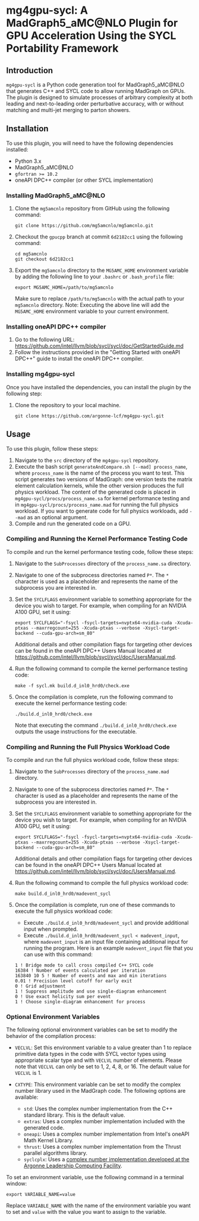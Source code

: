 # mg4gpu-sycl: A MadGraph5_aMC@NLO Plugin for GPU Acceleration Using the SYCL Portability Framework

## Introduction

`mg4gpu-sycl` is a Python code generation tool for MadGraph5_aMC@NLO that generates C++ and SYCL code to allow running MadGraph on GPUs. The plugin is designed to simulate processes of arbitrary complexity at both leading and next-to-leading order perturbative accuracy, with or without matching and multi-jet merging to parton showers.

## Installation

To use this plugin, you will need to have the following dependencies installed:

- Python 3.x
- MadGraph5_aMC@NLO
- `gfortran >= 10.2`
- oneAPI DPC++ compiler (or other SYCL implementation)

### Installing MadGraph5_aMC@NLO

1. Clone the `mg5amcnlo` repository from GitHub using the following command:
    ```
    git clone https://github.com/mg5amcnlo/mg5amcnlo.git
    ```
2. Checkout the `gpucpp` branch at commit `6d2182cc1` using the following command:
    ```
    cd mg5amcnlo
    git checkout 6d2182cc1
    ```
3. Export the `mg5amcnlo` directory to the `MG5AMC_HOME` environment variable by adding the following line to your `.bashrc` or `.bash_profile` file:
    ```
    export MG5AMC_HOME=/path/to/mg5amcnlo
    ```
    Make sure to replace `/path/to/mg5amcnlo` with the actual path to your `mg5amcnlo` directory. Note: Executing the above line will add the `MG5AMC_HOME` environment variable to your current environment.

### Installing oneAPI DPC++ compiler

1. Go to the following URL: https://github.com/intel/llvm/blob/sycl/sycl/doc/GetStartedGuide.md
2. Follow the instructions provided in the "Getting Started with oneAPI DPC++" guide to install the oneAPI DPC++ compiler.

### Installing mg4gpu-sycl
Once you have installed the dependencies, you can install the plugin by the following step:

1. Clone the repository to your local machine.
    ```
    git clone https://github.com/argonne-lcf/mg4gpu-sycl.git
    ```

## Usage

To use this plugin, follow these steps:

1. Navigate to the `src` directory of the `mg4gpu-sycl` repository.
2. Execute the bash script `generateAndCompare.sh [--mad] process_name`, where `process_name` is the name of the process you want to test. This script generates two versions of MadGraph: one version tests the matrix element calculation kernels, while the other version produces the full physics workload. The content of the generated code is placed in `mg4gpu-sycl/procs/process_name.sa` for kernel performance testing and in `mg4gpu-sycl/procs/process_name.mad` for running the full physics workload. If you want to generate code for full physics workloads, add `--mad` as an optional argument.
3. Compile and run the generated code on a GPU.

### Compiling and Running the Kernel Performance Testing Code

To compile and run the kernel performance testing code, follow these steps:

1. Navigate to the `SubProcesses` directory of the `process_name.sa` directory.
2. Navigate to one of the subprocess directories named `P*`. The `*` character is used as a placeholder and represents the name of the subprocess you are interested in.
3. Set the `SYCLFLAGS` environment variable to something appropriate for the device you wish to target. For example, when compiling for an NVIDIA A100 GPU, set it using:
    ```
    export SYCLFLAGS="-fsycl -fsycl-targets=nvptx64-nvidia-cuda -Xcuda-ptxas --maxrregcount=255 -Xcuda-ptxas --verbose -Xsycl-target-backend --cuda-gpu-arch=sm_80"
    ```
    Additional details and other compilation flags for targeting other devices can be found in the oneAPI DPC++ Users Manual located at https://github.com/intel/llvm/blob/sycl/sycl/doc/UsersManual.md.
4. Run the following command to compile the kernel performance testing code:
    ```
    make -f sycl.mk build.d_inl0_hrd0/check.exe
    ```
5. Once the compilation is complete, run the following command to execute the kernel performance testing code:
    ```
    ./build.d_inl0_hrd0/check.exe
    ```

    Note that executing the command `./build.d_inl0_hrd0/check.exe` outputs the usage instructions for the executable.

### Compiling and Running the Full Physics Workload Code

To compile and run the full physics workload code, follow these steps:

1. Navigate to the `SubProcesses` directory of the `process_name.mad` directory.
2. Navigate to one of the subprocess directories named `P*`. The `*` character is used as a placeholder and represents the name of the subprocess you are interested in.
3. Set the `SYCLFLAGS` environment variable to something appropriate for the device you wish to target. For example, when compiling for an NVIDIA A100 GPU, set it using:
    ```
    export SYCLFLAGS="-fsycl -fsycl-targets=nvptx64-nvidia-cuda -Xcuda-ptxas --maxrregcount=255 -Xcuda-ptxas --verbose -Xsycl-target-backend --cuda-gpu-arch=sm_80"
    ```
    Additional details and other compilation flags for targeting other devices can be found in the oneAPI DPC++ Users Manual located at https://github.com/intel/llvm/blob/sycl/sycl/doc/UsersManual.md.
4. Run the following command to compile the full physics workload code:
    ```
    make build.d_inl0_hrd0/madevent_sycl
    ```
5. Once the compilation is complete, run one of these commands to execute the full physics workload code:
    * Execute `./build.d_inl0_hrd0/madevent_sycl` and provide additional input when prompted.
    * Execute `./build.d_inl0_hrd0/madevent_sycl < madevent_input`, where `madevent_input` is an input file containing additional input for running the program. Here is an example `madevent_input` file that you can use with this command:

    ```
    1 ! Bridge mode to call cross compiled C++ SYCL code
    16384 ! Number of events calculated per iteration 
    163840 10 5 ! Number of events and max and min iterations
    0.01 ! Precision level cutoff for early exit
    0 ! Grid adjustment
    1 ! Suppress amplitude and use single-diagram enhancement
    0 ! Use exact helicity sum per event
    1 ! Choose single-diagram enhancement for process
    ```

### Optional Environment Variables

The following optional environment variables can be set to modify the behavior of the compilation process:

- `VECLVL`: Set this environment variable to a value greater than 1 to replace primitive data types in the code with SYCL vector types using appropriate scalar type and with `VECLVL` number of elements. Please note that `VECLVL` can only be set to 1, 2, 4, 8, or 16. The default value for `VECLVL` is 1.

- `CXTYPE`: This environment variable can be set to modify the complex number library used in the MadGraph code. The following options are available:

    - `std`: Uses the complex number implementation from the C++ standard library. This is the default value.
    - `extras`: Uses a complex number implementation included with the generated code.
    - `oneapi`: Uses a complex number implementation from Intel's oneAPI Math Kernel Library.
    - `thrust`: Uses a complex number implementation from the Thrust parallel algorithms library.
    - `syclcplx`: Uses a [complex number implementation developed at the Argonne Leadership Computing Facility](https://github.com/argonne-lcf/SyclCPLX). 

To set an environment variable, use the following command in a terminal window:

```
export VARIABLE_NAME=value
```

Replace `VARIABLE_NAME` with the name of the environment variable you want to set and `value` with the value you want to assign to the variable.
